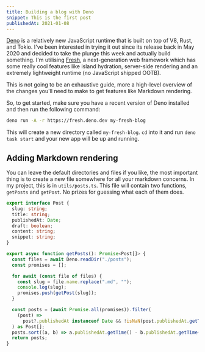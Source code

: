 ```yaml
---
title: Building a blog with Deno
snippet: This is the first post
publishedAt: 2021-01-08
---
```


[Deno](https://deno.land) is a relatively new JavaScript runtime that is built
on top of V8, Rust, and Tokio. I've been interested in trying it out since its
release back in May 2020 and decided to take the plunge this week and actually
build something. I'm utilising [Fresh](https://fresh.deno.dev), a
next-generation web framework which has some really cool features like island
hydration, server-side rendering and an extremely lightweight runtime (no
JavaScript shipped OOTB).

This is not going to be an exhaustive guide, more a high-level overview of the
changes you'll need to make to get features like Markdown rendering.

So, to get started, make sure you have a recent version of Deno installed and
then run the following command:

```bash
deno run -A -r https://fresh.deno.dev my-fresh-blog
```

This will create a new directory called `my-fresh-blog`. `cd` into it and run
`deno task start` and your new app will be up and running.

## Adding Markdown rendering

You can leave the default directories and files if you like, the most important
thing is to create a new file somewhere for all your markdown concerns. In my
project, this is in `utils/posts.ts`. This file will contain two functions,
`getPosts` and `getPost`. No prizes for guessing what each of them does.

```ts
export interface Post {
  slug: string;
  title: string;
  publishedAt: Date;
  draft: boolean;
  content: string;
  snippet: string;
}

export async function getPosts(): Promise<Post[]> {
  const files = await Deno.readDir("./posts");
  const promises = [];

  for await (const file of files) {
    const slug = file.name.replace(".md", "");
    console.log(slug);
    promises.push(getPost(slug));
  }

  const posts = (await Promise.all(promises)).filter(
    (post) =>
      post?.publishedAt instanceof Date && !isNaN(post.publishedAt.getTime()),
  ) as Post[];
  posts.sort((a, b) => a.publishedAt.getTime() - b.publishedAt.getTime());
  return posts;
}
```
